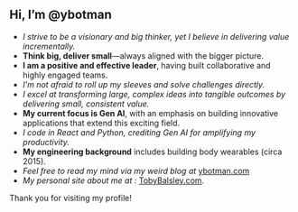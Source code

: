 ## **Hi, I’m @ybotman**

- *I strive to be a visionary and big thinker, yet I believe in delivering value incrementally.*
- **Think big, deliver small**—always aligned with the bigger picture.
- **I am a positive and effective leader**, having built collaborative and highly engaged teams.
- *I’m not afraid to roll up my sleeves and solve challenges directly.*
- *I excel at transforming large, complex ideas into tangible outcomes by delivering small, consistent value.*
- **My current focus is Gen AI**, with an emphasis on building innovative applications that extend this exciting field.
- *I code in React and Python, crediting Gen AI for amplifying my productivity.*
- **My engineering background** includes building body wearables (circa 2015).
- *Feel free to read my mind via my weird blog at* [ybotman.com](https://ybotman.com)
- *My personal site about me at :* [TobyBalsley.com](https://tobybalsley.com).

Thank you for visiting my profile!
